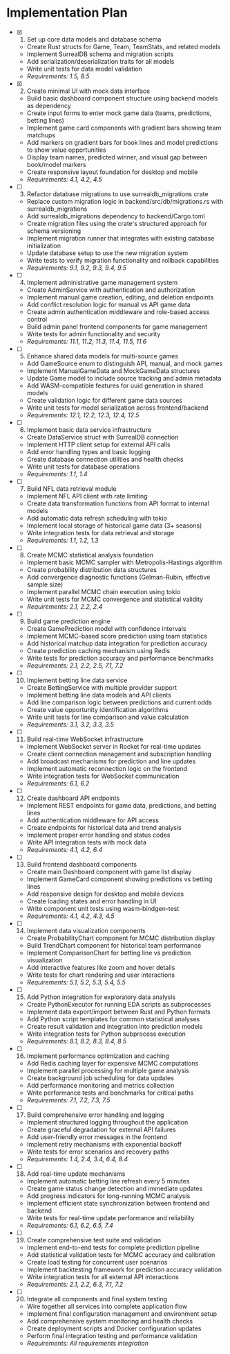 # Implementation Plan

- [x] 1. Set up core data models and database schema
  - Create Rust structs for Game, Team, TeamStats, and related models
  - Implement SurrealDB schema and migration scripts
  - Add serialization/deserialization traits for all models
  - Write unit tests for data model validation
  - _Requirements: 1.5, 8.5_

- [x] 2. Create minimal UI with mock data interface
  - Build basic dashboard component structure using backend models as dependency
  - Create input forms to enter mock game data (teams, predictions, betting lines)
  - Implement game card components with gradient bars showing team matchups
  - Add markers on gradient bars for book lines and model predictions to show value opportunities
  - Display team names, predicted winner, and visual gap between book/model markers
  - Create responsive layout foundation for desktop and mobile
  - _Requirements: 4.1, 4.2, 4.5_

- [ ] 3. Refactor database migrations to use surrealdb_migrations crate
  - Replace custom migration logic in backend/src/db/migrations.rs with surrealdb_migrations
  - Add surrealdb_migrations dependency to backend/Cargo.toml
  - Create migration files using the crate's structured approach for schema versioning
  - Implement migration runner that integrates with existing database initialization
  - Update database setup to use the new migration system
  - Write tests to verify migration functionality and rollback capabilities
  - _Requirements: 9.1, 9.2, 9.3, 9.4, 9.5_

- [ ] 4. Implement administrative game management system
  - Create AdminService with authentication and authorization
  - Implement manual game creation, editing, and deletion endpoints
  - Add conflict resolution logic for manual vs API game data
  - Create admin authentication middleware and role-based access control
  - Build admin panel frontend components for game management
  - Write tests for admin functionality and security
  - _Requirements: 11.1, 11.2, 11.3, 11.4, 11.5, 11.6_

- [ ] 5. Enhance shared data models for multi-source games
  - Add GameSource enum to distinguish API, manual, and mock games
  - Implement ManualGameData and MockGameData structures
  - Update Game model to include source tracking and admin metadata
  - Add WASM-compatible features for uuid generation in shared models
  - Create validation logic for different game data sources
  - Write unit tests for model serialization across frontend/backend
  - _Requirements: 12.1, 12.2, 12.3, 12.4, 12.5_

- [ ] 6. Implement basic data service infrastructure
  - Create DataService struct with SurrealDB connection
  - Implement HTTP client setup for external API calls
  - Add error handling types and basic logging
  - Create database connection utilities and health checks
  - Write unit tests for database operations
  - _Requirements: 1.1, 1.4_

- [ ] 7. Build NFL data retrieval module
  - Implement NFL API client with rate limiting
  - Create data transformation functions from API format to internal models
  - Add automatic data refresh scheduling with tokio
  - Implement local storage of historical game data (3+ seasons)
  - Write integration tests for data retrieval and storage
  - _Requirements: 1.1, 1.2, 1.3_

- [ ] 8. Create MCMC statistical analysis foundation
  - Implement basic MCMC sampler with Metropolis-Hastings algorithm
  - Create probability distribution data structures
  - Add convergence diagnostic functions (Gelman-Rubin, effective sample size)
  - Implement parallel MCMC chain execution using tokio
  - Write unit tests for MCMC convergence and statistical validity
  - _Requirements: 2.1, 2.2, 2.4_

- [ ] 9. Build game prediction engine
  - Create GamePrediction model with confidence intervals
  - Implement MCMC-based score prediction using team statistics
  - Add historical matchup data integration for prediction accuracy
  - Create prediction caching mechanism using Redis
  - Write tests for prediction accuracy and performance benchmarks
  - _Requirements: 2.1, 2.2, 2.5, 7.1, 7.2_

- [ ] 10. Implement betting line data service
  - Create BettingService with multiple provider support
  - Implement betting line data models and API clients
  - Add line comparison logic between predictions and current odds
  - Create value opportunity identification algorithms
  - Write unit tests for line comparison and value calculation
  - _Requirements: 3.1, 3.2, 3.3, 3.5_

- [ ] 11. Build real-time WebSocket infrastructure
  - Implement WebSocket server in Rocket for real-time updates
  - Create client connection management and subscription handling
  - Add broadcast mechanisms for prediction and line updates
  - Implement automatic reconnection logic on the frontend
  - Write integration tests for WebSocket communication
  - _Requirements: 6.1, 6.2_

- [ ] 12. Create dashboard API endpoints
  - Implement REST endpoints for game data, predictions, and betting lines
  - Add authentication middleware for API access
  - Create endpoints for historical data and trend analysis
  - Implement proper error handling and status codes
  - Write API integration tests with mock data
  - _Requirements: 4.1, 4.2, 6.4_

- [ ] 13. Build frontend dashboard components
  - Create main Dashboard component with game list display
  - Implement GameCard component showing predictions vs betting lines
  - Add responsive design for desktop and mobile devices
  - Create loading states and error handling in UI
  - Write component unit tests using wasm-bindgen-test
  - _Requirements: 4.1, 4.2, 4.3, 4.5_

- [ ] 14. Implement data visualization components
  - Create ProbabilityChart component for MCMC distribution display
  - Build TrendChart component for historical team performance
  - Implement ComparisonChart for betting line vs prediction visualization
  - Add interactive features like zoom and hover details
  - Write tests for chart rendering and user interactions
  - _Requirements: 5.1, 5.2, 5.3, 5.4, 5.5_

- [ ] 15. Add Python integration for exploratory data analysis
  - Create PythonExecutor for running EDA scripts as subprocesses
  - Implement data export/import between Rust and Python formats
  - Add Python script templates for common statistical analyses
  - Create result validation and integration into prediction models
  - Write integration tests for Python subprocess execution
  - _Requirements: 8.1, 8.2, 8.3, 8.4, 8.5_

- [ ] 16. Implement performance optimization and caching
  - Add Redis caching layer for expensive MCMC computations
  - Implement parallel processing for multiple game analysis
  - Create background job scheduling for data updates
  - Add performance monitoring and metrics collection
  - Write performance tests and benchmarks for critical paths
  - _Requirements: 7.1, 7.2, 7.3, 7.5_

- [ ] 17. Build comprehensive error handling and logging
  - Implement structured logging throughout the application
  - Create graceful degradation for external API failures
  - Add user-friendly error messages in the frontend
  - Implement retry mechanisms with exponential backoff
  - Write tests for error scenarios and recovery paths
  - _Requirements: 1.4, 2.4, 3.4, 6.4, 8.4_

- [ ] 18. Add real-time update mechanisms
  - Implement automatic betting line refresh every 5 minutes
  - Create game status change detection and immediate updates
  - Add progress indicators for long-running MCMC analysis
  - Implement efficient state synchronization between frontend and backend
  - Write tests for real-time update performance and reliability
  - _Requirements: 6.1, 6.2, 6.5, 7.4_

- [ ] 19. Create comprehensive test suite and validation
  - Implement end-to-end tests for complete prediction pipeline
  - Add statistical validation tests for MCMC accuracy and calibration
  - Create load testing for concurrent user scenarios
  - Implement backtesting framework for prediction accuracy validation
  - Write integration tests for all external API interactions
  - _Requirements: 2.1, 2.2, 6.3, 7.1, 7.2_

- [ ] 20. Integrate all components and final system testing
  - Wire together all services into complete application flow
  - Implement final configuration management and environment setup
  - Add comprehensive system monitoring and health checks
  - Create deployment scripts and Docker configuration updates
  - Perform final integration testing and performance validation
  - _Requirements: All requirements integration_